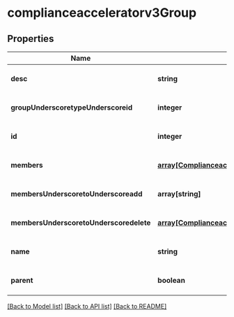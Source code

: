 # complianceacceleratorv3Group

## Properties
Name | Type | Description | Notes
------------ | ------------- | ------------- | -------------
**desc** | **string** | Group description | [optional] [default to null]
**groupUnderscoretypeUnderscoreid** | **integer** |  | [optional] [default to null]
**id** | **integer** |  | [optional] [default to null]
**members** | [**array[Complianceacceleratorv3GroupMember]**](Complianceacceleratorv3GroupMember.md) |  | [optional] [default to null]
**membersUnderscoretoUnderscoreadd** | **array[string]** |  | [optional] [default to null]
**membersUnderscoretoUnderscoredelete** | [**array[Complianceacceleratorv3GroupMember]**](Complianceacceleratorv3GroupMember.md) |  | [optional] [default to null]
**name** | **string** |  | [optional] [default to null]
**parent** | **boolean** | is group hierarchical | [optional] [default to null]

[[Back to Model list]](../README.md#documentation-for-models) [[Back to API list]](../README.md#documentation-for-api-endpoints) [[Back to README]](../README.md)


